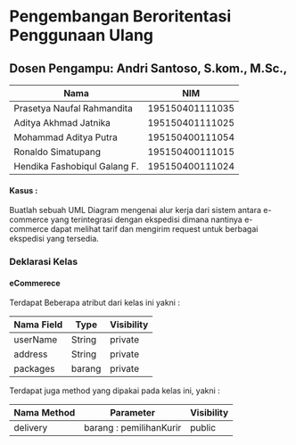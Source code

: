 # Pengembangan Beroritentasi Penggunaan Ulang

## Dosen Pengampu: Andri Santoso, S.kom., M.Sc.,

| Nama | NIM |
| --- | --- |
| Prasetya Naufal Rahmandita | 195150401111035 |
| Aditya Akhmad Jatnika | 195150401111025 |
| Mohammad Aditya Putra | 195150400111054 |
| Ronaldo Simatupang | 195150400111015 |
| Hendika Fashobiqul Galang F. | 195150400111024 |

#### Kasus :
Buatlah sebuah UML Diagram mengenai alur kerja dari sistem antara e-commerce yang terintegrasi dengan ekspedisi dimana nantinya e-commerce dapat melihat tarif dan mengirim request untuk berbagai ekspedisi yang tersedia.

### Deklarasi Kelas

#### eCommerece
Terdapat Beberapa atribut dari kelas ini yakni :

| Nama Field | Type | Visibility |
| --- | --- | -- |
| userName | String | private |
| address | String | private |
| packages | barang | private |

Terdapat juga method yang dipakai pada kelas ini, yakni :

| Nama Method | Parameter | Visibility |
| --- | --- | -- |
| delivery | barang : pemilihanKurir | public |

